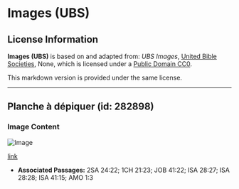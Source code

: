 # Images (UBS)

## License Information

**Images (UBS)** is based on and adapted from: _UBS Images_, [United Bible Societies](https://unitedbiblesocieties.org/), None, which is licensed under a [Public Domain CC0](https://creativecommons.org/public-domain/cc0/).

This markdown version is provided under the same license.



--------------------------------

## Planche à dépiquer (id: 282898)

### Image Content

![Image](https://cdn.aquifer.bible/aquifer-content/resources/Media/WEB-0325_threshing_board.jpg)

[link](https://cdn.aquifer.bible/aquifer-content/resources/Media/WEB-0325_threshing_board.jpg)

* **Associated Passages:** 2SA 24:22; 1CH 21:23; JOB 41:22; ISA 28:27; ISA 28:28; ISA 41:15; AMO 1:3

